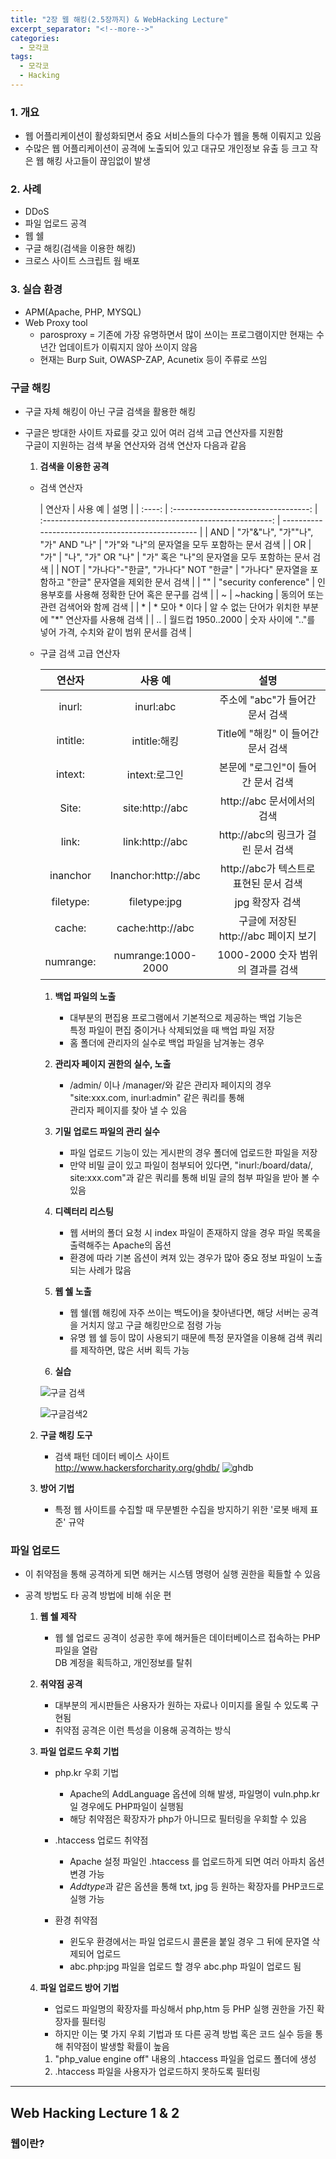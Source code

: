 ```yaml
---
title: "2장 웹 해킹(2.5장까지) & WebHacking Lecture"
excerpt_separator: "<!--more-->"
categories:
  - 모각코
tags:
  - 모각코
  - Hacking
---
```


### 1. **개요**

- 웹 어플리케이션이 활성화되면서 중요 서비스들의 다수가 웹을 통해 이뤄지고 있음
- 수많은 웹 어플리케이션이 공격에 노출되어 있고 대규모 개인정보 유출 등 크고 작은 웹 해킹 사고들이 끊임없이 발생

### 2. **사례**

- DDoS
- 파일 업로드 공격
- 웹 쉘
- 구글 해킹(검색을 이용한 해킹)
- 크로스 사이트 스크립트 웜 배포

### 3. **실습 환경**

- APM(Apache, PHP, MYSQL)
- Web Proxy tool
  - parosproxy = 기존에 가장 유명하면서 많이 쓰이는 프로그램이지만 현재는 수년간 업데이트가 이뤄지지 않아 쓰이지 않음
  - 현재는 Burp Suit, OWASP-ZAP, Acunetix 등이 주류로 쓰임

### 구글 해킹

- 구글 자체 해킹이 아닌 구글 검색을 활용한 해킹
- 구글은 방대한 사이트 자료를 갖고 있어 여러 검색 고급 연산자를 지원함  
  구글이 지원하는 검색 부울 연산자와 검색 연산자 다음과 같음

  1. **검색을 이용한 공격**

  - 검색 연산자

    | 연산자 |               사용 예                |                            설명                             |
    | :----: | :----------------------------------: | :---------------------------------------------------------: | ------------------------------------------------- |
    |  AND   |  "가"&"나", "가""나", "가" AND "나"  |       "가"와 "나"의 문자열을 모두 포함하는 문서 검색        |
    |   OR   |                 "가"                 |                     "나", "가" OR "나"                      | "가" 혹은 "나"의 문자열을 모두 포함하는 문서 검색 |
    |  NOT   | "가나다"-"한글", "가나다" NOT "한글" | "가나다" 문자열을 포함하고 "한글" 문자열을 제외한 문서 검색 |
    |   ""   |        "security conference"         |       인용부호를 사용해 정확한 단어 혹은 문구를 검색        |
    |   ~    |               ~hacking               |             동의어 또는 관련 검색어와 함께 검색             |
    |   \*   |           \* 모아 \* 이다            |  알 수 없는 단어가 위치한 부분에 "\*" 연산자를 사용해 검색  |
    |   ..   |          월드컵 1950..2000           | 숫자 사이에 ".."를 넣어 가격, 수치와 같이 범위 문서를 검색  |

  - 구글 검색 고급 연산자

    |  연산자   |       사용 예       |                  설명                  |
    | :-------: | :-----------------: | :------------------------------------: |
    |  inurl:   |      inurl:abc      |    주소에 "abc"가 들어간 문서 검색     |
    | intitle:  |    intitle:해킹     |   Title에 "해킹" 이 들어간 문서 검색   |
    |  intext:  |    intext:로그인    |   본문에 "로그인"이 들어간 문서 검색   |
    |   Site:   |   site:http://abc   |       http://abc 문서에서의 검색       |
    |   link:   |   link:http://abc   |   http://abc의 링크가 걸린 문서 검색   |
    | inanchor  | Inanchor:http://abc | http://abc가 텍스트로 표현된 문서 검색 |
    | filetype: |    filetype:jpg     |            jpg 확장자 검색             |
    |  cache:   |  cache:http://abc   |  구글에 저장된 http://abc 페이지 보기  |
    | numrange: | numrange:1000-2000  |   1000-2000 숫자 범위의 결과를 검색    |

    1. **백업 파일의 노출**

       - 대부분의 편집용 프로그램에서 기본적으로 제공하는 백업 기능은  
         특정 파일이 편집 중이거나 삭제되었을 때 백업 파일 저장
       - 홈 폴더에 관리자의 실수로 백업 파일을 남겨놓는 경우

    2. **관리자 페이지 권한의 실수, 노출**

       - /admin/ 이나 /manager/와 같은 관리자 페이지의 경우 "site:xxx.com, inurl:admin" 같은 쿼리를 통해  
         관리자 페이지를 찾아 낼 수 있음

    3. **기밀 업로드 파일의 관리 실수**

       - 파일 업로드 기능이 있는 게시판의 경우 폴더에 업로드한 파일을 저장
       - 만약 비밀 글이 있고 파일이 첨부되어 있다면, "inurl:/board/data/, site:xxx.com"과 같은 쿼리를 통해
         비밀 글의 첨부 파일을 받아 볼 수 있음

    4. **디렉터리 리스팅**

       - 웹 서버의 폴더 요청 시 index 파일이 존재하지 않을 경우 파일 목록을 출력해주는 Apache의 옵션
       - 환경에 따라 기본 옵션이 켜져 있는 경우가 많아 중요 정보 파일이 노출되는 사례가 많음

    5. **웹 쉘 노출**

       - 웹 쉘(웹 해킹에 자주 쓰이는 백도어)을 찾아낸다면, 해당 서버는 공격을 거치지 않고 구글 해킹만으로 점령 가능
       - 유명 웹 쉘 등이 많이 사용되기 때문에 특정 문자열을 이용해 검색 쿼리를 제작하면, 많은 서버 획득 가능

    6. **실습**

    ![구글 검색](https://user-images.githubusercontent.com/66258691/125149571-ae338500-e174-11eb-921b-ee813a3c3638.png)

    ![구글검색2](https://user-images.githubusercontent.com/66258691/125149595-d28f6180-e174-11eb-9951-e61383b1540f.png)

  2. **구글 해킹 도구**

     - 검색 패턴 데이터 베이스 사이트 http://www.hackersforcharity.org/ghdb/
       ![ghdb](https://user-images.githubusercontent.com/66258691/125149737-a58f7e80-e175-11eb-8f19-9148b0f2bdac.png)

  3. **방어 기법**
     - 특정 웹 사이트를 수집할 때 무분별한 수집을 방지하기 위한 '로봇 배제 표준' 규약

### 파일 업로드

- 이 취약점을 통해 공격하게 되면 해커는 시스템 명령어 실행 권한을 획들할 수 있음
- 공격 방법도 타 공격 방법에 비해 쉬운 편

  1. **웹 쉘 제작**

     - 웹 쉘 업로드 공격이 성공한 후에 해커들은 데이터베이스르 접속하는 PHP 파일을 열람  
       DB 계정을 획득하고, 개인정보를 탈취

  2. **취약점 공격**

     - 대부분의 게시판들은 사용자가 원하는 자료나 이미지를 올릴 수 있도록 구현됨
     - 취약점 공격은 이런 특성을 이용해 공격하는 방식

  3. **파일 업로드 우회 기법**

     - php.kr 우회 기법

       - Apache의 AddLanguage 옵션에 의해 발생, 파일명이 vuln.php.kr 일 경우에도 PHP파일이 실행됨
       - 해당 취약점은 확장자가 php가 아니므로 필터링을 우회할 수 있음

     - .htaccess 업로드 취약점

       - Apache 설정 파일인 .htaccess 를 업로드하게 되면 여러 아파치 옵션 변경 가능
       - *Addtype*과 같은 옵션을 통해 txt, jpg 등 원하는 확장자를 PHP코드로 실행 가능

     - 환경 취약점

       - 윈도우 환경에서는 파일 업로드시 콜론을 붙일 경우 그 뒤에 문자열 삭제되어 업로드
       - abc.php:jpg 파일을 업로드 할 경우 abc.php 파일이 업로드 됨

  4. **파일 업로드 방어 기법**

     - 업로드 파일명의 확장자를 파싱해서 php,htm 등 PHP 실행 권한을 가진 확장자를 필터링
     - 하지만 이는 몇 가지 우회 기법과 또 다른 공격 방법 혹은 코드 실수 등을 통해 취약점이 발생할 확률이 높음

     1. "php_value engine off" 내용의 .htaccess 파일을 업로드 폴더에 생성
     2. .htaccess 파일을 사용자가 업로드하지 못하도록 필터링

---

## Web Hacking Lecture 1 & 2

### 웹이란?
